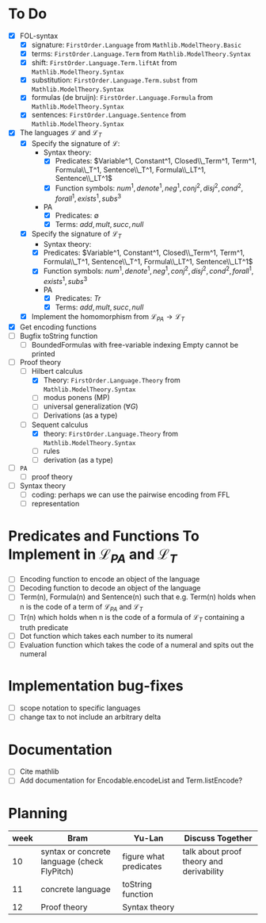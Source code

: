 # To Do
- [x] FOL-syntax
  - [X] signature: `FirstOrder.Language` from `Mathlib.ModelTheory.Basic`
  - [X] terms: `FirstOrder.Language.Term` from `Mathlib.ModelTheory.Syntax`
  - [X] shift: `FirstOrder.Language.Term.liftAt` from `Mathlib.ModelTheory.Syntax`
  - [X] substitution: `FirstOrder.Language.Term.subst` from `Mathlib.ModelTheory.Syntax`
  - [X] formulas (de bruijn): `FirstOrder.Language.Formula` from `Mathlib.ModelTheory.Syntax`
  - [X] sentences: `FirstOrder.Language.Sentence` from `Mathlib.ModelTheory.Syntax`
- [X] The languages $\mathcal{L}$ and $\mathcal{L}_T$
  - [X] Specify the signature of $\mathcal{L}$:
    - Syntax theory:   
      - [X] Predicates: $Variable^1, Constant^1, Closed\\_Term^1, Term^1, Formula\\_T^1, Sentence\\_T^1, Formula\\_LT^1, Sentence\\_LT^1$
      - [X] Function symbols: $num^1, denote^1, neg^1, conj^2, disj^2, cond^2, forall^1, exists^1, subs^3$
    - PA
      - [x] Predicates: $\emptyset$
      - [X] Terms: $add,mult,succ,null$ 
  - [X] Specify the signature of $\mathcal{L}_T$
      - Syntax theory:   
      - [X] Predicates: $Variable^1, Constant^1, Closed\\_Term^1, Term^1, Formula\\_T^1, Sentence\\_T^1, Formula\\_LT^1, Sentence\\_LT^1$
      - [X] Function symbols: $num^1, denote^1, neg^1, conj^2, disj^2, cond^2, forall^1, exists^1, subs^3$
    - PA
      - [x] Predicates: $Tr$
      - [X] Terms: $add,mult,succ,null$ 
  - [X] Implement the homomorphism from $\mathcal{L}_{PA}\to \mathcal{L}_T$
- [X] Get encoding functions
- [ ] Bugfix toString function
  - [ ] BoundedFormulas with free-variable indexing Empty cannot be printed
- [ ] Proof theory
  - [ ] Hilbert calculus
    - [X] Theory: `FirstOrder.Language.Theory` from `Mathlib.ModelTheory.Syntax`
    - [ ] modus ponens (MP)
    - [ ] universal generalization ($\forall G$)
    - [ ] Derivations (as a type)
  - [ ] Sequent calculus
    - [X] theory: `FirstOrder.Language.Theory` from `Mathlib.ModelTheory.Syntax`
    - [ ] rules
    - [ ] derivation (as a type)
- [ ] $\texttt{PA}$
  - [ ] proof theory
- [ ] Syntax theory
  - [ ] coding: perhaps we can use the pairwise encoding from FFL
  - [ ] representation
     
# Predicates and Functions To Implement in $\mathcal{L}_{PA}$ and $\mathcal{L}_T$
- [ ] Encoding function to encode an object of the language
- [ ] Decoding function to decode an object of the language
- [ ] Term(n), Formula(n) and Sentence(n) such that e.g. Term(n) holds when n is the code of a term of $\mathcal{L}_{PA}$ and $\mathcal{L}_T$
- [ ] Tr(n) which holds when n is the code of a formula of $\mathcal{L}_{T}$ containing a truth predicate 
- [ ] Dot function which takes each number to its numeral
- [ ] Evaluation function which takes the code of a numeral and spits out the numeral

# Implementation bug-fixes
- [ ] scope notation to specific languages
- [ ] change tax to not include an arbitrary delta

# Documentation
- [ ] Cite mathlib
- [ ] Add documentation for Encodable.encodeList and Term.listEncode?
     
# Planning
| week | Bram | Yu-Lan | Discuss Together |
|---|---|---|---|
| 10 | syntax or concrete  language (check FlyPitch) | figure what predicates | talk about proof theory and derivability |
| 11 | concrete language  | toString function |  |
| 12 | Proof theory | Syntax theory |  |
